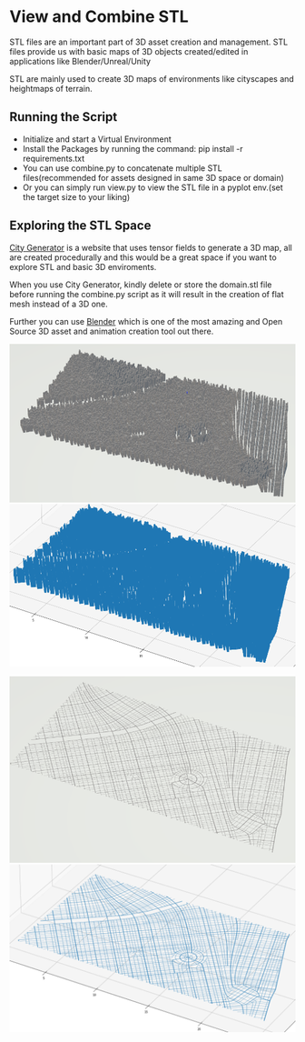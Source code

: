 # View and Combine STL

STL files are an important part of 3D asset creation and management. STL files provide us with basic maps of 3D objects created/edited in applications like Blender/Unreal/Unity

STL are mainly used to create 3D maps of environments like cityscapes and heightmaps of terrain. 

## Running the Script
* Initialize and start a Virtual Environment
* Install the Packages by running the command: pip install -r requirements.txt
* You can use combine.py to concatenate multiple STL files(recommended for assets designed in same 3D space or domain)
* Or you can simply run view.py to view the STL file in a pyplot env.(set the target size to your liking)

## Exploring the STL Space
[City Generator](https://probabletrain.itch.io/city-generator) is a website that uses tensor fields to generate a 3D map, all are created procedurally and this would be a great space if you want to explore STL and basic 3D enviroments.

When you use City Generator, kindly delete or store the domain.stl file before running the combine.py script as it will result in the creation of flat mesh instead of a 3D one.

Further you can use [Blender](https://www.blender.org/) which is one of the most amazing and Open Source 3D asset and animation creation tool out there.

![3D Cityscape in paint3D](https://github.com/HarshCasper/Rotten-Scripts/blob/master/Python/View_and_Combine_STL/images/building_3d.png)
![STL View in Python](https://github.com/HarshCasper/Rotten-Scripts/blob/master/Python/View_and_Combine_STL/images/building_py_view.png)

![Road 3D](https://github.com/HarshCasper/Rotten-Scripts/blob/master/Python/View_and_Combine_STL/images/road_3d.PNG)
![Road Py View](https://github.com/HarshCasper/Rotten-Scripts/blob/master/Python/View_and_Combine_STL/images/road_py_view.PNG)
